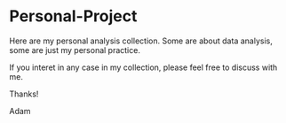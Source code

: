# Personal-Project
Here are my personal analysis collection.
Some are about data analysis, some are just my personal practice.

If you interet in any case in my collection, please feel free to discuss with me.

Thanks!

Adam
